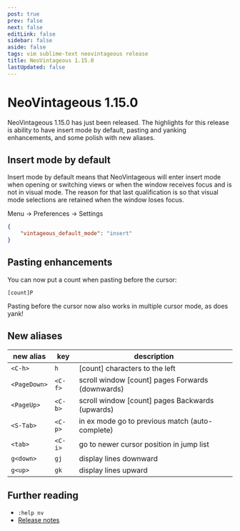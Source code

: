 ```yaml
---
post: true
prev: false
next: false
editLink: false
sidebar: false
aside: false
tags: vim sublime-text neovintageous release
title: NeoVintageous 1.15.0
lastUpdated: false
---
```


# NeoVintageous 1.15.0

NeoVintageous 1.15.0 has just been released. The highlights for this release is ability to have insert mode by default, pasting and yanking enhancements, and some polish with new aliases.

## Insert mode by default

Insert mode by default means that NeoVintageous will enter insert mode when opening or switching views or when the window receives focus and is not in visual mode. The reason for that last qualification is so that visual mode selections are retained when the window loses focus.

Menu → Preferences → Settings

```json
{
    "vintageous_default_mode": "insert"
}
```

## Pasting enhancements

You can now put a count when pasting before the cursor:

```vim
[count]P
```

Pasting before the cursor now also works in multiple cursor mode, as does yank!

## New aliases

new alias | key | description
--------- | --- | -----------
`<C-h>` | `h` | \[count\] characters to the left
`<PageDown>` | `<C-f>` | scroll window \[count\] pages Forwards (downwards)
`<PageUp>` | `<C-b>` | scroll window \[count\] pages Backwards (upwards)
`<S-Tab>` | `<C-p>` | in ex mode go to previous match (auto-complete)
`<tab>` | `<C-i>` | go to newer cursor position in jump list
`g<down>` | `gj` | display lines downward
`g<up>` | `gk` | display lines upward

## Further reading

* `:help nv`
* [Release notes](https://github.com/NeoVintageous/NeoVintageous/releases/tag/1.15.0)
